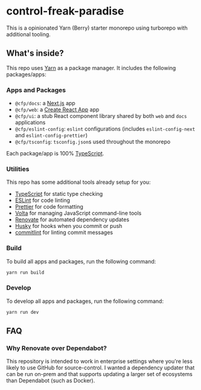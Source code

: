 # control-freak-paradise

This is a opinionated Yarn (Berry) starter monorepo using turborepo with additional tooling.

## What's inside?

This repo uses [Yarn](https://yarnpkg.com/) as a package manager. It includes the following packages/apps:

### Apps and Packages

- `@cfp/docs`: a [Next.js](https://nextjs.org/) app
- `@cfp/web`: a [Create React App](https://create-react-app.dev/) app
- `@cfp/ui`: a stub React component library shared by both `web` and `docs` applications
- `@cfp/eslint-config`: `eslint` configurations (includes `eslint-config-next` and `eslint-config-prettier`)
- `@cfp/tsconfig`: `tsconfig.json`s used throughout the monorepo

Each package/app is 100% [TypeScript](https://www.typescriptlang.org/).

### Utilities

This repo has some additional tools already setup for you:

- [TypeScript](https://www.typescriptlang.org/) for static type checking
- [ESLint](https://eslint.org/) for code linting
- [Prettier](https://prettier.io) for code formatting
- [Volta](https://docs.volta.sh/) for managing JavaScript command-line tools
- [Renovate](https://docs.renovatebot.com/) for automated dependency updates
- [Husky](https://typicode.github.io/husky/#/) for hooks when you commit or push
- [commitlint](https://commitlint.js.org/#/) for linting commit messages

### Build

To build all apps and packages, run the following command:

```bash
yarn run build
```

### Develop

To develop all apps and packages, run the following command:

```bash
yarn run dev
```

## FAQ

### Why Renovate over Dependabot?

This repository is intended to work in enterprise settings where you're less likely to use GitHub for source-control.
I wanted a dependency updater that can be run on-prem and that supports updating a larger set of ecosystems than Dependabot (such as Docker).
